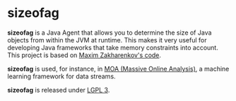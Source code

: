 sizeofag
========

**sizeofag** is a Java Agent that allows you to determine the size of Java objects from within the JVM at runtime. This makes it very useful for developing Java frameworks that take memory constraints into account. This project is based on [Maxim Zakharenkov's code](http://jroller.com/maxim/entry/again_about_determining_size_of).

**sizeofag** is used, for instance, in [MOA (Massive Online Analysis)](http://moa.cms.waikato.ac.nz/), a machine learning framework for data streams.

**sizeofag** is released under [LGPL 3](http://www.gnu.org/licenses/lgpl-3.0.txt).
